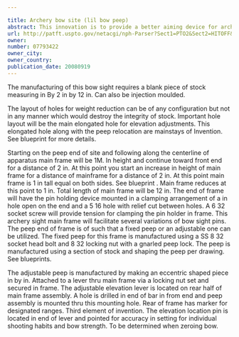 ```yaml
---

title: Archery bow site (lil bow peep)
abstract: This innovation is to provide a better aiming device for archers utilizing a single frame with all components of the aiming device attached to it. This invention gives faster sight acquisition, clearer view thru sights and eliminates bow twist.
url: http://patft.uspto.gov/netacgi/nph-Parser?Sect1=PTO2&Sect2=HITOFF&p=1&u=%2Fnetahtml%2FPTO%2Fsearch-adv.htm&r=1&f=G&l=50&d=PALL&S1=07793422&OS=07793422&RS=07793422
owner: 
number: 07793422
owner_city: 
owner_country: 
publication_date: 20080919
---
```

The manufacturing of this bow sight requires a blank piece of stock measuring in By 2 in by 12 in. Can also be injection moulded.

The layout of holes for weight reduction can be of any configuration but not in any manner which would destroy the integrity of stock. Important hole layout will be the main elongated hole for elevation adjustments. This elongated hole along with the peep relocation are mainstays of Invention. See blueprint for more details.

Starting on the peep end of site and following along the centerline of apparatus main frame will be 1M. In height and continue toward front end for a distance of 2 in. At this point you start an increase in height of main frame for a distance of mainframe for a distance of 2 in. At this point main frame is 1 in tall equal on both sides. See blueprint . Main frame reduces at this point to 1 in. Total length of main frame will be 12 in. The end of frame will have the pin holding device mounted in a clamping arrangement of a in hole open on the end and a 5 16 hole with relief cut between holes. A 6 32 socket screw will provide tension for clamping the pin holder in frame. This archery sight main frame will facilitate several variations of bow sight pins. The peep end of frame is of such that a fixed peep or an adjustable one can be utilized. The fixed peep for this frame is manufactured using a SS 8 32 socket head bolt and 8 32 locking nut with a gnarled peep lock. The peep is manufactured using a section of stock and shaping the peep per drawing. See blueprints.

The adjustable peep is manufactured by making an eccentric shaped piece in by in. Attached to a lever thru main frame via a locking nut set and secured in frame. The adjustable elevation lever is located on rear half of main frame assembly. A hole is drilled in end of bar in from end and peep assembly is mounted thru this mounting hole. Rear of frame has marker for designated ranges. Third element of invention. The elevation location pin is located in end of lever and pointed for accuracy in setting for individual shooting habits and bow strength. To be determined when zeroing bow.

